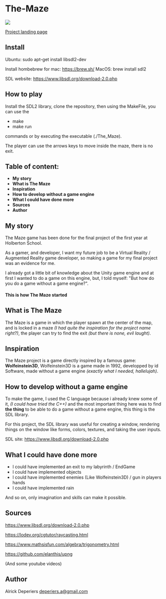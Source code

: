 # The-Maze

![](readme_images/maze.gif)

[Project landing page](https://deperiersa.wixsite.com/the-maze)

## Install

Ubuntu: sudo apt-get install libsdl2-dev

Install hombebrew for mac: https://brew.sh/
MacOS: brew install sdl2

SDL website: https://www.libsdl.org/download-2.0.php

## How to play

Install the SDL2 library, clone the repository, then using the MakeFile, you can use the
- make
- make run

commands or by executing the executable (./The_Maze).

The player can use the arrows keys to move inside the maze, there is no exit.

## Table of content: 

- **My story**
- **What is The Maze**
- **Inspiration**
- **How to develop without a game engine**
- **What I could have done more**
- **Sources**
- **Author**


## My story

The Maze game has been done for the final project of the first year at Holberton School.

As a gamer, and developer, I want my future job to be a Virtual Reality / Augmented Reality game developer,
so making a game for my final project was an evidence for me.

I already got a little bit of knowledge about the Unity game engine and at first I wanted to do a game
on this engine, but, I told myself: "But how do you do a game without a game engine?".

#### **This is how The Maze started**

## What is The Maze

The Maze is a game in which the player spawn at the center of the map, and is locked
in a maze *(I had quite the inspiration for the project name right?)*, the player can try to find the exit *(but there is none, evil laught)*.

## Inspiration

The Maze project is a game directly inspired by a famous game: **Wolfeinstein3D**,
Wolfeinstein3D is a game made in 1992, developped by id Software, made without a game engine *(exactly what I needed, hallelujah)*.

## How to develop without a game engine

To make the game, I used the C language because i already knew some of it, *(I could have tried the C++)*
and the most important thing here was to find **the thing** to be able to do a game without a game engine,
this thing is the SDL library.

For this project, the SDL library was useful for creating a window, rendering things on the window like forms, colors, textures, and taking the user inputs.

SDL site: https://www.libsdl.org/download-2.0.php


## What I could have done more

- I could have implemented an exit to my labyrinth / EndGame
- I could have implemented objects
- I could have implemented enemies (Like Wolfeinstein3D) / gun in players hands
- I could have implemented rain

And so on, only imagination and skills can make it possible.

## Sources

https://www.libsdl.org/download-2.0.php

https://lodev.org/cgtutor/raycasting.html

https://www.mathsisfun.com/algebra/trigonometry.html

https://github.com/elanthis/upng

(And some youtube videos)

## Author

Alrick Deperiers <deperiers.a@gmail.com>
